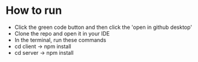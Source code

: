 # How to run
  - Click the green code button and then click the 'open in github desktop'
  - Clone the repo and open it in your IDE
  - In the terminal, run these commands
  - cd client -> npm install
  - cd server -> npm install
